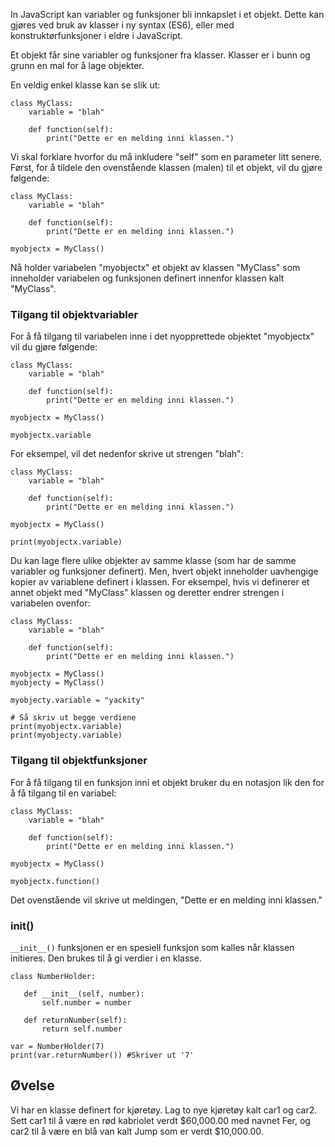 In JavaScript kan variabler og funksjoner bli innkapslet i et objekt. Dette kan gjøres ved bruk av klasser i ny syntax (ES6), eller med konstruktørfunksjoner i eldre i JavaScript.

Et objekt får sine variabler og funksjoner fra klasser. Klasser er i bunn og grunn en mal for å lage objekter.

En veldig enkel klasse kan se slik ut:

    class MyClass:
        variable = "blah"

        def function(self):
            print("Dette er en melding inni klassen.")

Vi skal forklare hvorfor du må inkludere "self" som en parameter litt senere. Først, for å tildele den ovenstående klassen (malen) til et objekt, vil du gjøre følgende:

    class MyClass:
        variable = "blah"

        def function(self):
            print("Dette er en melding inni klassen.")

    myobjectx = MyClass()

Nå holder variabelen "myobjectx" et objekt av klassen "MyClass" som inneholder variabelen og funksjonen definert innenfor klassen kalt "MyClass".

### Tilgang til objektvariabler

For å få tilgang til variabelen inne i det nyopprettede objektet "myobjectx" vil du gjøre følgende:

    class MyClass:
        variable = "blah"

        def function(self):
            print("Dette er en melding inni klassen.")

    myobjectx = MyClass()

    myobjectx.variable

For eksempel, vil det nedenfor skrive ut strengen "blah":

    class MyClass:
        variable = "blah"

        def function(self):
            print("Dette er en melding inni klassen.")

    myobjectx = MyClass()

    print(myobjectx.variable)

Du kan lage flere ulike objekter av samme klasse (som har de samme variabler og funksjoner definert). Men, hvert objekt inneholder uavhengige kopier av variablene definert i klassen. For eksempel, hvis vi definerer et annet objekt med "MyClass" klassen og deretter endrer strengen i variabelen ovenfor:

    class MyClass:
        variable = "blah"

        def function(self):
            print("Dette er en melding inni klassen.")

    myobjectx = MyClass()
    myobjecty = MyClass()

    myobjecty.variable = "yackity"

    # Så skriv ut begge verdiene
    print(myobjectx.variable)
    print(myobjecty.variable)


### Tilgang til objektfunksjoner

For å få tilgang til en funksjon inni et objekt bruker du en notasjon lik den for å få tilgang til en variabel:

    class MyClass:
        variable = "blah"

        def function(self):
            print("Dette er en melding inni klassen.")

    myobjectx = MyClass()

    myobjectx.function()

Det ovenstående vil skrive ut meldingen, "Dette er en melding inni klassen."

### __init__()

`__init__()` funksjonen er en spesiell funksjon som kalles når klassen initieres.
Den brukes til å gi verdier i en klasse.

    class NumberHolder:
       
       def __init__(self, number):
           self.number = number
           
       def returnNumber(self):
           return self.number

    var = NumberHolder(7)
    print(var.returnNumber()) #Skriver ut '7'
    
Øvelse
--------

Vi har en klasse definert for kjøretøy. Lag to nye kjøretøy kalt car1 og car2.
Sett car1 til å være en rød kabriolet verdt $60,000.00 med navnet Fer, 
og car2 til å være en blå van kalt Jump som er verdt $10,000.00.